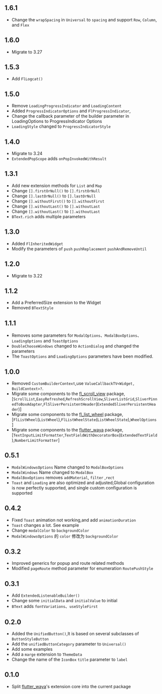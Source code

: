 ## 1.6.1

* Change the `wrapSpacing` in `Universal` to `spacing` and support `Row`, `Column`, and `Flex`

## 1.6.0

* Migrate to 3.27

## 1.5.3

* Add `FlLogcat()`

## 1.5.0

* Remove `LoadingProgressIndicator` and `LoadingContent`
* Added `ProgressIndicatorOptions` and `FlProgressIndicator`,
* Change the callback parameter of the builder parameter in LoadingOptions to ProgressIndicator Options
* `LoadingStyle` changed to `ProgressIndicatorStyle`

## 1.4.0

* Migrate to 3.24
* `ExtendedPopScope` adds `onPopInvokedWithResult`

## 1.3.1

* Add new extension methods for `List` and `Map`
* Change `[].firstOrNull()` to `[].firstOrNull`
* Change `[].lastOrNull()` to `[].lastOrNull`
* Change `[].withoutFirst()` to `[].withoutFirst`
* Change `[].withoutLast()` to `[].withoutLast`
* Change `[].withoutLast()` to `[].withoutLast`
* `BText.rich` adds multiple parameters

## 1.3.0

* Added `FlInheritedWidget`
* Modify the parameters of `push` `pushReplacement` `pushAndRemoveUntil`

## 1.2.0

* Migrate to 3.22

## 1.1.2

* Add a PreferredSize extension to the Widget
* Removed `BTextStyle`

## 1.1.1

* Removes some parameters for `ModalOptions`、`ModalBoxOptions`、`LoadingOptions` and `ToastOptions`
* `DoubleChooseWindows` changed to `ActionDialog` and changed the parameters
* The `ToastOptions` and `LoadingOptions` parameters have been modified.

## 1.0.0

* Removed `CustomBuilderContext`,use  `ValueCallbackTV<Widget, BuildContext>?`.
* Migrate some components to the [fl_scroll_view](https://pub.dev/packages/fl_scroll_view)
  package,[`ScrollList`,`EasyRefreshed`,`RefreshScrollView`,`SliverListGrid`,`SliverPinnedToBoxAdapter`,`FlSliverPersistentHeader`(`ExtendedSliverPersistentHeader`)]
* Migrate some components to the [fl_list_wheel](https://pub.dev/packages/fl_list_wheel)
  package,[`FlListWheel`(`ListWheel`),`FlListWheelState`(`ListWheelState`),`WheelOptions`]
* Migrate some components to the [flutter_waya](https://pub.dev/packages/flutter_waya)
  package,[`TextInputLimitFormatter`,`TextFieldWithDecoratorBox`(`ExtendedTextField`),`NumberLimitFormatter`]

## 0.5.1

* `ModalWindowsOptions` Name changed to `ModalBoxOptions`
* `ModalWindows` Name changed to `ModalBox`
* `ModalBoxOptions` removes `addMaterial`, `filter` ,`rect`
* `Toast` and `Loading` are also optimized and adjusted,Global configuration is now perfectly
  supported, and single custom configuration is supported

## 0.4.2

* Fixed `Toast` animation not working,and add `animationDuration`
* `Toast` changes a lot. See example
* Change `modalColor` to `backgroundColor`
* `ModalWindowsOptions` 的 `color` 修改为 `backgroundColor`

## 0.3.2

* Improved generics for popup and route related methods
* Modified `pageRoute` method parameter for enumeration `RoutePushStyle`

## 0.3.1

* Add `ExtendedListenableBuilder()`
* Change some `initialData` and `initialValue` to initial
* `BText` adds `fontVariations`、`useStyleFirst`

## 0.2.0

* Added the `UnifiedButton()`,It is based on several subclasses of `ButtonStyleButton`
* Add the `unifiedButtonCategory` parameter to `Universal()`
* Add some examples
* Add a `marge` extension to `ThemeData`
* Change the name of the `IconBox` `title` parameter to `label`

## 0.1.0

* Split [flutter_waya](https://pub.dev/packages/flutter_waya)'s extension core into the current
  package
